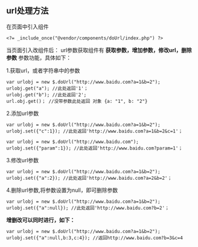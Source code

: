 ## url处理方法 ##


在页面中引入组件

    <?= _include_once("@vendor/components/doUrl/index.php") ?>


当页面引入改组件后：
url参数获取组件有 **获取参数，增加参数，修改url，删除参数** 参数功能，具体如下：

1.获取url，或者字符串中的参数

    var urlobj = new $.doUrl("http://www.baidu.com?a=1&b=2");
	urlobj.get("a"); //此处返回'1'；
	urlobj.get("b"); //此处返回'2';
	url.obj.get()； //没带参数此处返回 对象 {a: "1", b: "2"}

2.添加url参数

    var urlobj = new $.doUrl("http://www.baidu.com?a=1&b=2");
	urlobj.set({"c":1}); //此处返回'http://www.baidu.com?a=1&b=2&c=1'；

	var urlobj = new $.doUrl("http://www.baidu.com");
	urlobj.set({"param":1}); //此处返回'http://www.baidu.com?param=1'；

3.修改url参数

    var urlobj = new $.doUrl("http://www.baidu.com?a=1&b=2");
	urlobj.set({"a":2}); //此处返回'http://www.baidu.com?a=2&b=2'；

4.删除url参数,将参数设置为null，即可删除参数

    var urlobj = new $.doUrl("http://www.baidu.com?a=1&b=2");
	urlobj.set({"a":null}); //此处返回'http://www.baidu.com?b=2'；

**增删改可以同时进行，如下：**

	var urlobj = new $.doUrl("http://www.baidu.com?a=1&b=2");
	urlobj.set({"a":null,b:3,c:4}); //返回http://www.baidu.com?b=3&c=4

	

	

	

